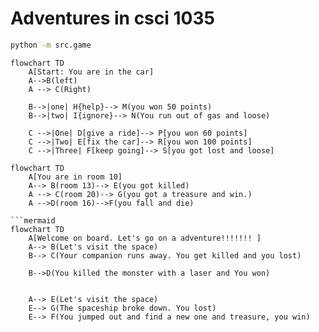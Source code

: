 # Adventures in csci 1035

```bash
python -m src.game
```

```mermaid 
flowchart TD
    A[Start: You are in the car]
    A-->B(left)
    A --> C(Right)

    B-->|one| H{help}--> M(you won 50 points)
    B-->|two| I{ignore}--> N(You run out of gas and loose) 

    C -->|One| D[give a ride]--> P[you won 60 points]
    C -->|Two| E[fix the car]--> R[you won 100 points]
    C -->|Three| F[keep going]--> S[you got lost and loose]
```

```mermaid
flowchart TD
    A[You are in room 10]
    A--> B(room 13)--> E(you got killed)
    A --> C(room 20)--> G(you got a treasure and win.)
    A -->D(room 16)-->F(you fall and die)

```mermaid
flowchart TD
    A[Welcome on board. Let's go on a adventure!!!!!!! ]
    A--> B(Let's visit the space)
    B--> C(Your companion runs away. You get killed and you lost)

    B-->D(You killed the monster with a laser and You won)


    A--> E(Let's visit the space)
    E--> G(The spaceship broke down. You lost)
    E--> F(You jumped out and find a new one and treasure, you win)


      
  


